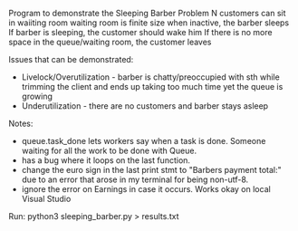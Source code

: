 Program to demonstrate the Sleeping Barber Problem
N customers can sit in waiiting room
waiting room is finite size
when inactive, the barber sleeps
If barber is sleeping, the customer should wake him
If there is no more space in the queue/waiting room, the customer leaves

Issues that can be demonstrated:
- Livelock/Overutilization - barber is chatty/preoccupied with sth while trimming the client and ends up taking too much time yet the queue is growing
- Underutilization - there are no customers and barber stays asleep

Notes:
- queue.task_done lets workers say when a task is done. Someone waiting for all the work to be done with Queue.
- has a bug where it loops on the last function.
- change the euro sign in the last print stmt to "Barbers payment total:" due to an error that arose in my terminal for being non-utf-8.
- ignore the error on Earnings in case it occurs. Works okay on local Visual Studio

Run:
python3 sleeping_barber.py > results.txt
